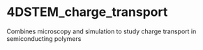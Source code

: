 # 4DSTEM_charge_transport
 Combines microscopy and simulation to study charge transport in semiconducting polymers
